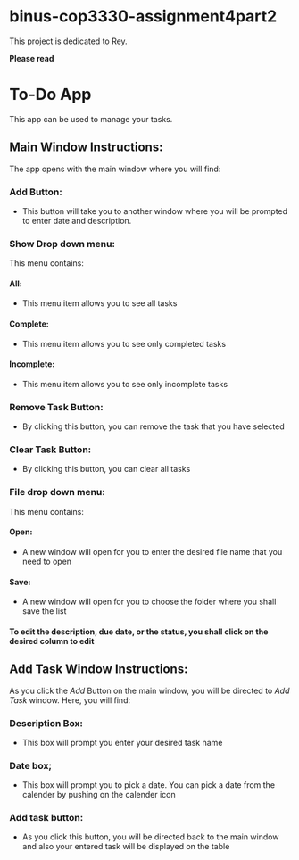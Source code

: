 # binus-cop3330-assignment4part2

This project is dedicated to Rey.

**Please read**

# To-Do App
This app can be used to manage your tasks.

## Main Window Instructions: 
The app opens with the main window where you will find:
### Add Button:
  * This button will take you to another window where you will be prompted to enter date and description.
### Show Drop down menu:
  This menu contains:
  #### All:
   * This menu item allows you to see all tasks
  #### Complete:
   * This menu item allows you to see only completed tasks
  #### Incomplete:
   * This menu item allows you to see only incomplete tasks 
### Remove Task Button:
  * By clicking this button, you can remove the task that you have selected
### Clear Task Button:
  * By clicking this button, you can clear all tasks
### File drop down menu:
  This menu contains:
   #### Open:
   * A new window will open for you to enter the desired file name that you need to open 
   #### Save:
   * A new window will open for you to choose the folder where you shall save the list


#### To edit the description, due date, or the status, you shall click on the desired column to edit 

## Add Task Window Instructions:
As you click the *Add* Button on the main window, you will be directed to *Add Task* window.
Here, you will find:
### Description Box:
 * This box will prompt you enter your desired task name
### Date box;
 * This box will prompt you to pick a date. You can pick a date from the calender by pushing on the calender icon
### Add task button:
 * As you click this button, you will be directed back to the main window and also your entered task will be displayed on the table

